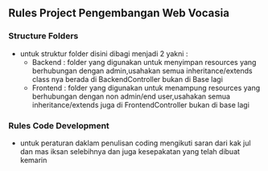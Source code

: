 ## Rules Project Pengembangan Web Vocasia

### Structure Folders

- untuk struktur folder disini dibagi menjadi 2 yakni :
  - Backend : folder yang digunakan untuk menyimpan resources yang berhubungan dengan admin,usahakan semua inheritance/extends class nya berada di BackendController bukan di Base lagi
  - Frontend : folder yang digunakan untuk menampung resources yang berhubungan dengan non admin/end user,usahakan semua inheritance/extends juga di FrontendController bukan di base lagi

### Rules Code Development

- untuk peraturan daklam penulisan coding mengikuti saran dari kak jul dan mas iksan selebihnya dan juga kesepakatan yang telah dibuat kemarin
